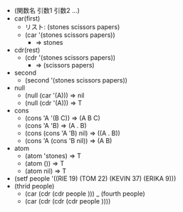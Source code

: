 - (関数名 引数1 引数2 ...)
- car(first)
  - リスト: (stones scissors papers)
  - (car '(stones scissors papers))
    - => stones
- cdr(rest)
  - (cdr '(stones scissors papers))
    - => (scissors papers)
- second
  - (second '(stones scissors papers))
- null
  - (null (car '(A))) => nil
  - (null (cdr '(A))) => T
- cons
  - (cons 'A '(B C)) => (A B C)
  - (cons 'A 'B) => (A . B)
  - (cons (cons 'A 'B) nil) => ((A . B))
  - (cons 'A (cons 'B nil)) => (A B)
- atom
  - (atom 'stones) => T
  - (atom ()) => T
  - (atom nil) => T
- (setf people '((RIE 19) (TOM 22) (KEVIN 37) (ERIKA 9)))
- (thrid people)
  - (car (cdr (cdr people )))
_ (fourth people)
  - (car (cdr (cdr (cdr people ))))
